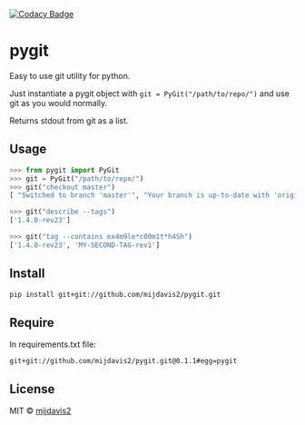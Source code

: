[![Codacy Badge](https://api.codacy.com/project/badge/Grade/9f2c98df839545c385231b43fd1e7509)](https://www.codacy.com/app/mijdavis2/pygit?utm_source=github.com&amp;utm_medium=referral&amp;utm_content=mijdavis2/pygit&amp;utm_campaign=Badge_Grade)

# pygit

Easy to use git utility for python.

Just instantiate a pygit object with ```git = PyGit("/path/to/repo/")``` and use git as you would normally.

Returns stdout from git as a list.

## Usage

```python
>>> from pygit import PyGit
>>> git = PyGit("/path/to/repo/")
>>> git("checkout master")
[ "Switched to branch 'master'", "Your branch is up-to-date with 'origin/master'."]

>>> git("describe --tags")
['1.4.0-rev23']

>>> git("tag --contains ex4m9le*c00m1t*h4Sh")
['1.4.0-rev23', 'MY-SECOND-TAG-rev1']
```

## Install

```bash
pip install git+git://github.com/mijdavis2/pygit.git
```

## Require

In requirements.txt file:

```
git+git://github.com/mijdavis2/pygit.git@0.1.1#egg=pygit
```

## License

MIT © [mijdavis2](http://mdavisinsc.com)
